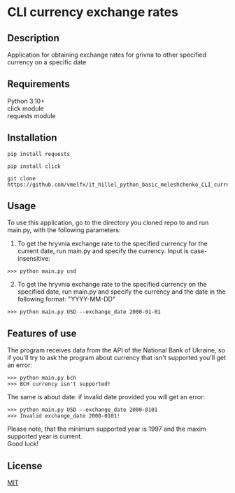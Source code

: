 # CLI currency exchange rates

## Description
Application for obtaining exchange rates for grivna to other specified currency on a specific date

## Requirements
Python 3.10+  
click module  
requests module

## Installation
```
pip install requests
```
```
pip install click
```
```
git clone https://github.com/vmelfx/it_hillel_python_basic_meleshchenko_CLI_currency.git
```

## Usage
To use this application, go to the directory you cloned repo to and run main.py, with the following parameters:
1. To get the hryvnia exchange rate to the specified currency for the current date, run main.py and specify the currency. Input is case-insensitive:  
```
>>> python main.py usd
```
2. To get the hryvnia exchange rate to the specified currency on the specified date, run main.py and specify the currency and the date in the following format:
"YYYY-MM-DD"  
```
>>> python main.py USD --exchange_date 2000-01-01
```
## Features of use
The program receives data from the API of the National Bank of Ukraine, so if you'll try to ask the program about currency that isn't supported you'll get an error:
```
>>> python main.py bch
>>> BCH currency isn't supported!
```
The same is about date: if invalid date provided you will get an error:
```
>>> python main.py USD --exchange_date 2000-0101
>>> Invalid exchange_date 2000-0101!
```
Please note, that the minimum supported year is 1997 and the maxim supported year is current.  
Good luck!
## License
[MIT](https://choosealicense.com/licenses/mit/)
